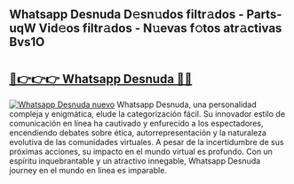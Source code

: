 ## Whatsapp Desnuda D𝚎sn𝚞dos filtr𝚊dos - Parts-uqW Vid𝚎os filtr𝚊dos - N𝚞evas f𝚘tos atr𝚊ctivas Bvs1O

# <h2><a href="http://mb37wt.tromn.icu/?c=Whatsapp+Desnuda">🔗👉👉👉 Whatsapp Desnuda 🔗🔗</a></h2>

[![Whatsapp Desnuda nuevo](https://i.imgur.com/pEAQMta.gif)](http://mb37wt.tromn.icu/?c=Whatsapp+Desnuda)
Whatsapp Desnuda, una personalidad compleja y enigmática, elude la categorización fácil. Su innovador estilo de comunicación en línea ha cautivado y enfurecido a los espectadores, encendiendo debates sobre ética, autorrepresentación y la naturaleza evolutiva de las comunidades virtuales. A pesar de la incertidumbre de sus próximas acciones, su impacto en el mundo virtual es profundo. Con un espíritu inquebrantable y un atractivo innegable, Whatsapp Desnuda journey en el mundo en línea es imparable.
